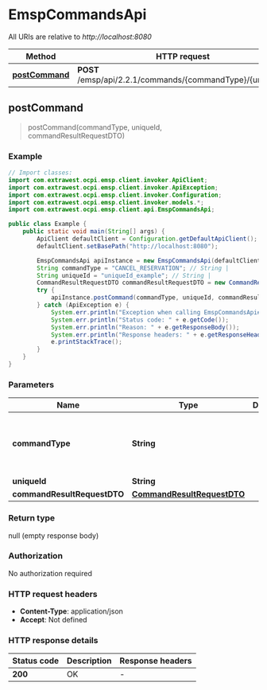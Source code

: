 # EmspCommandsApi

All URIs are relative to *http://localhost:8080*

| Method | HTTP request | Description |
|------------- | ------------- | -------------|
| [**postCommand**](EmspCommandsApi.md#postCommand) | **POST** /emsp/api/2.2.1/commands/{commandType}/{uniqueId} |  |



## postCommand

> postCommand(commandType, uniqueId, commandResultRequestDTO)



### Example

```java
// Import classes:
import com.extrawest.ocpi.emsp.client.invoker.ApiClient;
import com.extrawest.ocpi.emsp.client.invoker.ApiException;
import com.extrawest.ocpi.emsp.client.invoker.Configuration;
import com.extrawest.ocpi.emsp.client.invoker.models.*;
import com.extrawest.ocpi.emsp.client.api.EmspCommandsApi;

public class Example {
    public static void main(String[] args) {
        ApiClient defaultClient = Configuration.getDefaultApiClient();
        defaultClient.setBasePath("http://localhost:8080");

        EmspCommandsApi apiInstance = new EmspCommandsApi(defaultClient);
        String commandType = "CANCEL_RESERVATION"; // String | 
        String uniqueId = "uniqueId_example"; // String | 
        CommandResultRequestDTO commandResultRequestDTO = new CommandResultRequestDTO(); // CommandResultRequestDTO | 
        try {
            apiInstance.postCommand(commandType, uniqueId, commandResultRequestDTO);
        } catch (ApiException e) {
            System.err.println("Exception when calling EmspCommandsApi#postCommand");
            System.err.println("Status code: " + e.getCode());
            System.err.println("Reason: " + e.getResponseBody());
            System.err.println("Response headers: " + e.getResponseHeaders());
            e.printStackTrace();
        }
    }
}
```

### Parameters


| Name | Type | Description  | Notes |
|------------- | ------------- | ------------- | -------------|
| **commandType** | **String**|  | [enum: CANCEL_RESERVATION, RESERVE_NOW, START_SESSION, STOP_SESSION, UNLOCK_CONNECTOR] |
| **uniqueId** | **String**|  | |
| **commandResultRequestDTO** | [**CommandResultRequestDTO**](CommandResultRequestDTO.md)|  | |

### Return type

null (empty response body)

### Authorization

No authorization required

### HTTP request headers

- **Content-Type**: application/json
- **Accept**: Not defined


### HTTP response details
| Status code | Description | Response headers |
|-------------|-------------|------------------|
| **200** | OK |  -  |

